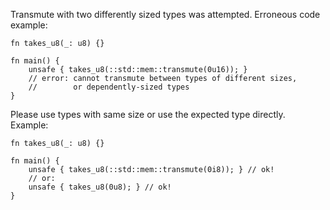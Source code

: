Transmute with two differently sized types was attempted. Erroneous code
example:

```compile_fail,E0512
fn takes_u8(_: u8) {}

fn main() {
    unsafe { takes_u8(::std::mem::transmute(0u16)); }
    // error: cannot transmute between types of different sizes,
    //        or dependently-sized types
}
```

Please use types with same size or use the expected type directly. Example:

```
fn takes_u8(_: u8) {}

fn main() {
    unsafe { takes_u8(::std::mem::transmute(0i8)); } // ok!
    // or:
    unsafe { takes_u8(0u8); } // ok!
}
```
